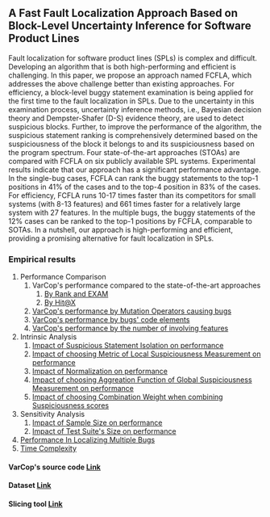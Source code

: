## A Fast Fault Localization Approach Based on Block-Level Uncertainty Inference for Software Product Lines

Fault localization for software product lines (SPLs) is complex and difficult. 
Developing an algorithm that is both high-performing and efficient is challenging. 
In this paper, we propose an approach named FCFLA, which addresses the above challenge better than existing approaches.
For efficiency, a block-level buggy statement examination is being applied for the first time to the fault localization in SPLs. 
Due to the uncertainty in this examination process, uncertainty inference methods, i.e., Bayesian decision theory and Dempster-Shafer (D-S) evidence theory, are used to detect suspicious blocks. 
Further, to improve the performance of the algorithm, the suspicious statement ranking is comprehensively determined based on the suspiciousness of the block it belongs to and its suspiciousness based on the program spectrum.
Four state-of-the-art approaches (STOAs) are compared with FCFLA on six publicly available SPL systems. 
Experimental results indicate that our approach has a significant performance advantage. 
In the single-bug cases, FCFLA can rank the buggy statements to the top-1 positions in 41\% of the cases and to the top-4 position in 83\% of the cases. 
For efficiency, FCFLA runs 10-17 times faster than its competitors for small systems (with 8-13 features) and 661 times faster for a relatively large system with 27 features. 
In the multiple bugs, the buggy statements of the 12\% cases can be ranked to the top-1 positions by FCFLA, comparable to SOTAs.
In a nutshell, our approach is high-performing and efficient, providing a promising alternative for fault localization in SPLs.  

### Empirical results
1. Performance Comparison
    1. VarCop's performance compared to the state-of-the-art approaches 
        1. [By Rank and EXAM](https://github.com/ttrangnguyen/VARCOP/blob/gh-pages/experiment_results/Analysis/SINGLE_BUG/PERFORMANCE%20COMPARISON/performance_comparsion.xlsx)
        2. [By Hit@X](https://github.com/ttrangnguyen/VARCOP/blob/gh-pages/experiment_results/Analysis/SINGLE_BUG/PERFORMANCE%20COMPARISON/Hit%40X.xlsx)
    1. [VarCop's performance by Mutation Operators causing bugs](https://github.com/ttrangnguyen/VARCOP/blob/gh-pages/experiment_results/Analysis/SINGLE_BUG/PERFORMANCE%20COMPARISON/performance_mutation_operators.xlsx)
    1. [VarCop's performance by bugs' code elements](https://github.com/ttrangnguyen/VARCOP/blob/gh-pages/experiment_results/Analysis/SINGLE_BUG/PERFORMANCE%20COMPARISON/performance_code_elements.xlsx)
    1. [VarCop's performance by the number of involving features](https://github.com/ttrangnguyen/VARCOP/blob/gh-pages/experiment_results/Analysis/SINGLE_BUG/PERFORMANCE%20COMPARISON/performance_num_of_involving_features.xlsx)
1. Intrinsic Analysis
    1. [Impact of Suspicious Statement Isolation on performance](https://github.com/ttrangnguyen/VARCOP/blob/gh-pages/experiment_results/Analysis/SINGLE_BUG/INTRINSIC%20ANALYSIS/Suspicious_statements_isolation_impact.xlsx)
    1. [Impact of choosing Metric of Local Suspiciousness Measurement on performance](https://github.com/ttrangnguyen/VARCOP/blob/gh-pages/experiment_results/Analysis/SINGLE_BUG/PERFORMANCE%20COMPARISON/performance_comparsion.xlsx)
    1. [Impact of Normalization on performance](https://github.com/ttrangnguyen/VARCOP/blob/gh-pages/experiment_results/Analysis/SINGLE_BUG/INTRINSIC%20ANALYSIS/Normalization%20Impact.xlsx)
    1. [Impact of choosing Aggreation Function of Global Suspiciousness Measurement on performance](https://github.com/ttrangnguyen/VARCOP/blob/gh-pages/experiment_results/Analysis/SINGLE_BUG/INTRINSIC%20ANALYSIS/Aggreation_function_impact.xlsx)
    2. [Impact of choosing Combination Weight when combining Suspiciousness scores](https://github.com/ttrangnguyen/VARCOP/blob/gh-pages/experiment_results/Analysis/SINGLE_BUG/INTRINSIC%20ANALYSIS/Combination_weight_impact.xlsx)
1. Sensitivity Analysis
    1. [Impact of Sample Size on performance](https://github.com/ttrangnguyen/VARCOP/blob/gh-pages/experiment_results/Analysis/SINGLE_BUG/SENSITIVITY%20ANALYSIS/sample_size_impact.xlsx)
    1. [Impact of Test Suite's Size on performance](https://github.com/ttrangnguyen/VARCOP/blob/gh-pages/experiment_results/Analysis/SINGLE_BUG/SENSITIVITY%20ANALYSIS/test_suite_size_impact.xlsx)
1. [Performance In Localizing Multiple Bugs](https://github.com/ttrangnguyen/VARCOP/tree/gh-pages/experiment_results/Analysis/MULTIPLE_BUG)
1. [Time Complexity](https://github.com/ttrangnguyen/VARCOP/tree/gh-pages/experiment_results/Analysis/RUNTIME)

#### VarCop's source code [Link](https://github.com/ttrangnguyen/VARCOP)
#### Dataset [Link](https://tuanngokien.github.io/splc2021/)
#### Slicing tool [Link](https://github.com/ttrangnguyen/Static_Slicing)

